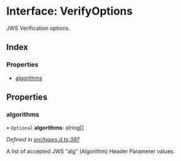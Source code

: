 # Interface: VerifyOptions

JWS Verification options.

## Index

### Properties

* [algorithms](_types_d_.verifyoptions.md#algorithms)

## Properties

### algorithms

• `Optional` **algorithms**: string[]

*Defined in [src/types.d.ts:397](https://github.com/panva/jose/blob/v3.x/src/types.d.ts#L397)*

A list of accepted JWS "alg" (Algorithm) Header Parameter values.
